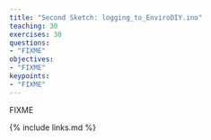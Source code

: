 ```yaml
---
title: "Second Sketch: logging_to_EnviroDIY.ino"
teaching: 30
exercises: 30
questions:
- "FIXME"
objectives:
- "FIXME"
keypoints:
- "FIXME"
---
```

FIXME

{% include links.md %}
